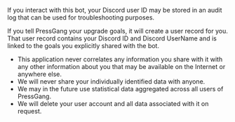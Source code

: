 If you interact with this bot, your Discord user ID may be stored in an audit log that can be used for troubleshooting purposes.  

If you tell PressGang your upgrade goals, it will create a user record for you.  That user record contains your Discord ID and Discord UserName and is linked to the goals you explicitly shared with the bot.  

- This application never correlates any information you share with it with any other information about you that may be available on the Internet or anywhere else.  
- We will never share your individually identified data with anyone.  
- We may in the future use statistical data aggregated across all users of PressGang.  
- We will delete your user account and all data associated with it on request. 

